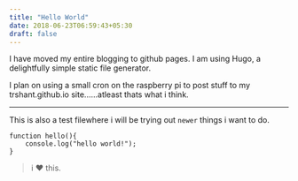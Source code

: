```yaml
---
title: "Hello World"
date: 2018-06-23T06:59:43+05:30
draft: false
---
```


I have moved my entire blogging to github pages. I am using Hugo, a delightfully simple static file generator.

I plan on using a small cron on the raspberry pi to post stuff to my trshant.github.io site......atleast thats what i think. 

---
This is also a test filewhere i will be trying out `newer` things i want to do.  

    function hello(){
        console.log("hello world!");
    }

> i ❤ this. 
